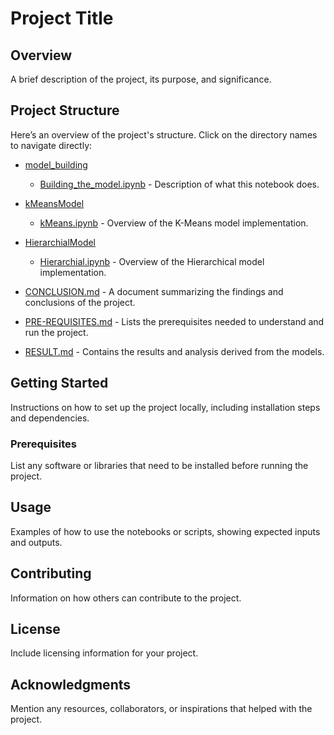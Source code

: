 # Project Title

## Overview
A brief description of the project, its purpose, and significance.

## Project Structure
Here’s an overview of the project's structure. Click on the directory names to navigate directly:

- [model_building](model_building/)
  - [Building_the_model.ipynb](model_building/Building_the_model.ipynb) - Description of what this notebook does.
  
- [kMeansModel](kMeansModel/)
  - [kMeans.ipynb](kMeansModel/kMeans.ipynb) - Overview of the K-Means model implementation.
  
- [HierarchialModel](HierarchialModel/)
  - [Hierarchial.ipynb](HierarchialModel/Hierarchial.ipynb) - Overview of the Hierarchical model implementation.

- [CONCLUSION.md](CONCLUSION.md) - A document summarizing the findings and conclusions of the project.
- [PRE-REQUISITES.md](PRE-REQUISITES.md) - Lists the prerequisites needed to understand and run the project.
- [RESULT.md](RESULT.md) - Contains the results and analysis derived from the models.

## Getting Started
Instructions on how to set up the project locally, including installation steps and dependencies.

### Prerequisites
List any software or libraries that need to be installed before running the project.

## Usage
Examples of how to use the notebooks or scripts, showing expected inputs and outputs.

## Contributing
Information on how others can contribute to the project.

## License
Include licensing information for your project.

## Acknowledgments
Mention any resources, collaborators, or inspirations that helped with the project.
